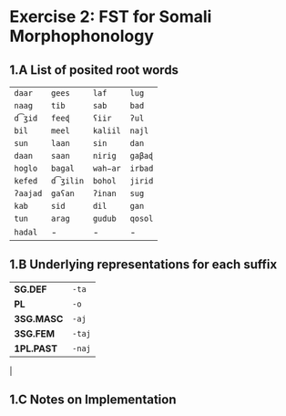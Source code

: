 # Exercise 2: FST for Somali Morphophonology

## 1.A List of posited root words 
|          |         |         |      |
| ---------| --------|---------|-------------
| `daar`   | `gees`  | `laf`   | `lug`   | 
| `naag`   | `tib`   | `sab`   | `bad`   |
| `d͡ʒid`   | `feeɖ`  | `ʕiir`  | `ʔul`   |
| `bil`    | `meel`  | `kaliil`| `najl`  |
| `sun`    | `laan`  | `sin`   | `dan`   | 
| `daan`   | `saan`  | `nirig` | `gaβaɖ` | 
| `hoglo`  | `bagal` | `wah̵ar` | `irbad`|
| `kefed`  | `d͡ʒilin`| `bohol` | `jirid`|
| `ʔaajad` | `gaʕan` | `ʔinan` | `sug` |
| `kab`    | `sid`   | `dil`   | `gan` |
| `tun`    | `arag`  | `gudub` | `qosol` |
| `hadal`  | -       |  -      | -      |


## 1.B Underlying representations for each suffix

|             |           | 
| ------------| ----------|
| **SG.DEF**  | `-ta`     |
| **PL**      | `-o`      |
| **3SG.MASC**| `-aj`     |
| **3SG.FEM** | `-taj`    |z
| **1PL.PAST**| `-naj`    |
|

## 1.C Notes on Implementation